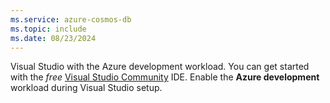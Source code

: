 ```yaml
---
ms.service: azure-cosmos-db
ms.topic: include
ms.date: 08/23/2024
---
```

Visual Studio with the Azure development workload. You can get started with the *free* [Visual Studio Community](https://visualstudio.microsoft.com/vs/community/) IDE. Enable the **Azure development** workload during Visual Studio setup.
